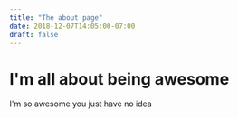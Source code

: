 ```yaml
---
title: "The about page"
date: 2018-12-07T14:05:00-07:00
draft: false
---
```


# I'm all about being awesome
I'm so awesome you just have no idea
